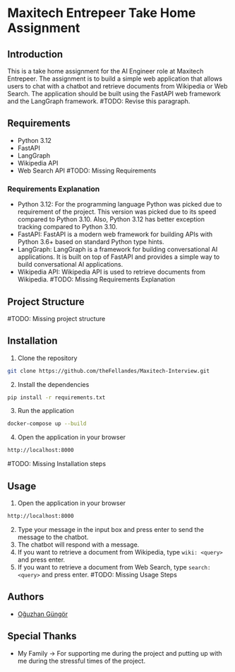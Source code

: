 # Maxitech Entrepeer Take Home Assignment

## Introduction
This is a take home assignment for the AI Engineer role at Maxitech Entrepeer. 
The assignment is to build a simple web application 
that allows users to chat with a chatbot and retrieve documents from Wikipedia or Web Search. 
The application should be built using the FastAPI web framework and the LangGraph framework.
#TODO: Revise this paragraph.

## Requirements
- Python 3.12
- FastAPI
- LangGraph
- Wikipedia API
- Web Search API
#TODO: Missing Requirements

### Requirements Explanation
- Python 3.12: For the programming language Python was picked due to requirement of the project. This version was picked
due to its speed compared to Python 3.10. Also, Python 3.12 has better exception tracking compared to Python 3.10.
- FastAPI: FastAPI is a modern web framework for building APIs with Python 3.6+ based on standard Python type hints.
- LangGraph: LangGraph is a framework for building conversational AI applications. It is built on top of FastAPI and
provides a simple way to build conversational AI applications.
- Wikipedia API: Wikipedia API is used to retrieve documents from Wikipedia.
#TODO: Missing Requirements Explanation

## Project Structure
#TODO: Missing project structure

## Installation
1. Clone the repository
```bash
git clone https://github.com/theFellandes/Maxitech-Interview.git
```
2. Install the dependencies
```bash
pip install -r requirements.txt
```
3. Run the application
```bash
docker-compose up --build
```
4. Open the application in your browser
```bash
http://localhost:8000
```
#TODO: Missing Installation steps

## Usage
1. Open the application in your browser
```bash
http://localhost:8000
```
2. Type your message in the input box and press enter to send the message to the chatbot.
3. The chatbot will respond with a message.
4. If you want to retrieve a document from Wikipedia, type `wiki: <query>` and press enter.
5. If you want to retrieve a document from Web Search, type `search: <query>` and press enter.
#TODO: Missing Usage Steps

## Authors
- [Oğuzhan Güngör](https://github.com/theFellandes/)

## Special Thanks
- My Family -> For supporting me during the project and putting up with me during the stressful times of the project.
